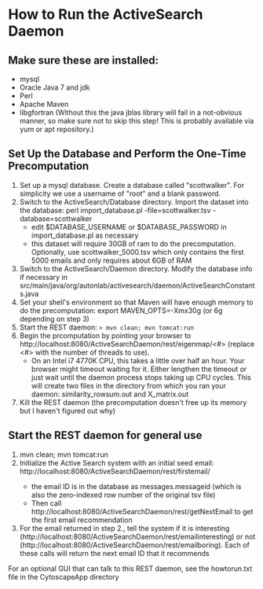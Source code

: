 # How to Run the ActiveSearch Daemon

## Make sure these are installed:
 * mysql
 * Oracle Java 7 and jdk
 * Perl
 * Apache Maven
 * libgfortran (Without this the java jblas library will fail in a not-obvious manner, so make sure not to skip this step! This is probably available via yum or apt repository.)

## Set Up the Database and Perform the One-Time Precomputation
 1. Set up a mysql database. Create a database called "scottwalker". For simplicity we use a username of "root" and a blank password.
 2. Switch to the ActiveSearch/Database directory. Import the dataset into the database: perl import_database.pl -file=scottwalker.tsv -database=scottwalker
      - edit $DATABASE_USERNAME or $DATABASE_PASSWORD in import_database.pl as necessary
      - this dataset will require 30GB of ram to do the precomputation. Optionally, use scottwalker_5000.tsv which only contains the first 5000 emails and
             only requires about 6GB of RAM
 3. Switch to the ActiveSearch/Daemon directory. Modify the database info if necessary in src/main/java/org/autonlab/activesearch/daemon/ActiveSearchConstants.java
 4. Set your shell's environment so that Maven will have enough memory to do the precomputation: export MAVEN_OPTS=-Xmx30g (or 6g depending on step 3)
 5. Start the REST daemon:
      `> mvn clean; mvn tomcat:run`
 6. Begin the prcomputation by pointing your browser to http://localhost:8080/ActiveSearchDaemon/rest/eigenmap/<#> (replace <#> with the number of threads to use).
     - On an Intel i7 4770K CPU, this takes a little over half an hour. Your browser might timeout waiting for it. Either lengthen the timeout or just wait until the daemon process stops taking up CPU cycles. This will create two files in the directory from which you ran your daemon: similarity_rowsum.out and X_matrix.out
 7. Kill the REST daemon (the precomputation doesn't free up its memory but I haven't figured out why)

## Start the REST daemon for general use
 1. mvn clean; mvn tomcat:run
 2. Initialize the Active Search system with an initial seed email:  http://localhost:8080/ActiveSearchDaemon/rest/firstemail/<email ID>
     - the email ID is in the database as messages.messageid (which is also the zero-indexed row number of the original tsv file)
     - Then call http://localhost:8080/ActiveSearchDaemon/rest/getNextEmail to get the first email recommendation
 3. For the email returned in step 2., tell the system if it is interesting (http://localhost:8080/ActiveSearchDaemon/rest/emailinteresting) or not
      (http://localhost:8080/ActiveSearchDaemon/rest/emailboring). Each of these calls will return the next email ID that it recommends


For an optional GUI that can talk to this REST daemon, see the howtorun.txt file in the CytoscapeApp directory
